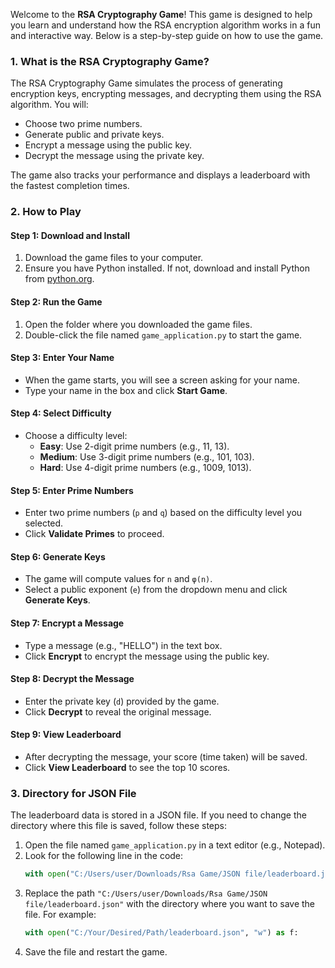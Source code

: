Welcome to the **RSA Cryptography Game**! This game is designed to help you learn and understand how the RSA encryption algorithm works in a fun and interactive way. Below is a step-by-step guide on how to use the game.


### **1. What is the RSA Cryptography Game?**
The RSA Cryptography Game simulates the process of generating encryption keys, encrypting messages, and decrypting them using the RSA algorithm. You will:
- Choose two prime numbers.
- Generate public and private keys.
- Encrypt a message using the public key.
- Decrypt the message using the private key.

The game also tracks your performance and displays a leaderboard with the fastest completion times.


### **2. How to Play**

#### **Step 1: Download and Install**
1. Download the game files to your computer.
2. Ensure you have Python installed. If not, download and install Python from [python.org](https://www.python.org/).

#### **Step 2: Run the Game**
1. Open the folder where you downloaded the game files.
2. Double-click the file named `game_application.py` to start the game.

#### **Step 3: Enter Your Name**
- When the game starts, you will see a screen asking for your name.
- Type your name in the box and click **Start Game**.

#### **Step 4: Select Difficulty**
- Choose a difficulty level:
  - **Easy**: Use 2-digit prime numbers (e.g., 11, 13).
  - **Medium**: Use 3-digit prime numbers (e.g., 101, 103).
  - **Hard**: Use 4-digit prime numbers (e.g., 1009, 1013).

#### **Step 5: Enter Prime Numbers**
- Enter two prime numbers (`p` and `q`) based on the difficulty level you selected.
- Click **Validate Primes** to proceed.

#### **Step 6: Generate Keys**
- The game will compute values for `n` and `φ(n)`.
- Select a public exponent (`e`) from the dropdown menu and click **Generate Keys**.

#### **Step 7: Encrypt a Message**
- Type a message (e.g., "HELLO") in the text box.
- Click **Encrypt** to encrypt the message using the public key.

#### **Step 8: Decrypt the Message**
- Enter the private key (`d`) provided by the game.
- Click **Decrypt** to reveal the original message.

#### **Step 9: View Leaderboard**
- After decrypting the message, your score (time taken) will be saved.
- Click **View Leaderboard** to see the top 10 scores.


### **3. Directory for JSON File**
The leaderboard data is stored in a JSON file. If you need to change the directory where this file is saved, follow these steps:

1. Open the file named `game_application.py` in a text editor (e.g., Notepad).
2. Look for the following line in the code:
   ```python
   with open("C:/Users/user/Downloads/Rsa Game/JSON file/leaderboard.json", "w") as f:
   ```
3. Replace the path `"C:/Users/user/Downloads/Rsa Game/JSON file/leaderboard.json"` with the directory where you want to save the file. For example:
   ```python
   with open("C:/Your/Desired/Path/leaderboard.json", "w") as f:
   ```
4. Save the file and restart the game.
